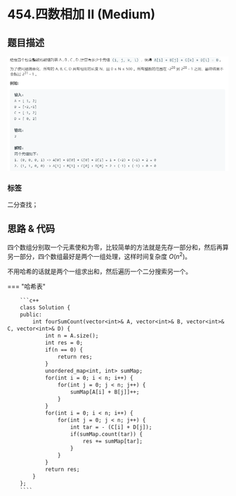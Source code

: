 # 454.四数相加 II (Medium)

## 题目描述

![](454.png)

### 标签

二分查找；

## 思路 & 代码

四个数组分别取一个元素使和为零，比较简单的方法就是先存一部分和，然后再算另一部分，四个数组最好是两个一组处理，这样时间复杂度 $O(n^2)$。

不用哈希的话就是两个一组求出和，然后遍历一个二分搜索另一个。

=== "哈希表"

		```c++
		class Solution {
		public:
		    int fourSumCount(vector<int>& A, vector<int>& B, vector<int>& C, vector<int>& D) {
		        int n = A.size();
		        int res = 0;
		        if(n == 0) {
		            return res;
		        }
		        unordered_map<int, int> sumMap;
		        for(int i = 0; i < n; i++) {
		            for(int j = 0; j < n; j++) {
		                sumMap[A[i] + B[j]]++;
		            }
		        }
		        for(int i = 0; i < n; i++) {
		            for(int j = 0; j < n; j++) {
		                int tar = - (C[i] + D[j]);
		                if(sumMap.count(tar)) {
		                    res += sumMap[tar];
		                }
		            }
		        }
		        return res;
		    }
		};
		````